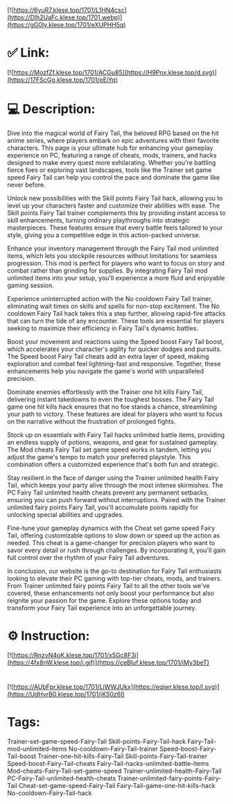 [![https://6yuR7.klese.top/1701/L1HN4csc](https://DIh2UaFc.klese.top/1701.webp)](https://gG0Iy.klese.top/1701/eXUPHH5q)
# ✅ Link:
[![https://MozfZf.klese.top/1701/ACGu85](https://H9Pnx.klese.top/d.svg)](https://17FScGg.klese.top/1701/eEiYq)
# 💻 Description:
Dive into the magical world of Fairy Tail, the beloved RPG based on the hit anime series, where players embark on epic adventures with their favorite characters. This page is your ultimate hub for enhancing your gameplay experience on PC, featuring a range of cheats, mods, trainers, and hacks designed to make every quest more exhilarating. Whether you're battling fierce foes or exploring vast landscapes, tools like the Trainer set game speed Fairy Tail can help you control the pace and dominate the game like never before.



Unlock new possibilities with the Skill points Fairy Tail hack, allowing you to level up your characters faster and customize their abilities with ease. The Skill points Fairy Tail trainer complements this by providing instant access to skill enhancements, turning ordinary playthroughs into strategic masterpieces. These features ensure that every battle feels tailored to your style, giving you a competitive edge in this action-packed universe.



Enhance your inventory management through the Fairy Tail mod unlimited items, which lets you stockpile resources without limitations for seamless progression. This mod is perfect for players who want to focus on story and combat rather than grinding for supplies. By integrating Fairy Tail mod unlimited items into your setup, you'll experience a more fluid and enjoyable gaming session.



Experience uninterrupted action with the No cooldown Fairy Tail trainer, eliminating wait times on skills and spells for non-stop excitement. The No cooldown Fairy Tail hack takes this a step further, allowing rapid-fire attacks that can turn the tide of any encounter. These tools are essential for players seeking to maximize their efficiency in Fairy Tail's dynamic battles.



Boost your movement and reactions using the Speed boost Fairy Tail boost, which accelerates your character's agility for quicker dodges and pursuits. The Speed boost Fairy Tail cheats add an extra layer of speed, making exploration and combat feel lightning-fast and responsive. Together, these enhancements help you navigate the game's world with unparalleled precision.



Dominate enemies effortlessly with the Trainer one hit kills Fairy Tail, delivering instant takedowns to even the toughest bosses. The Fairy Tail game one hit kills hack ensures that no foe stands a chance, streamlining your path to victory. These features are ideal for players who want to focus on the narrative without the frustration of prolonged fights.



Stock up on essentials with Fairy Tail hacks unlimited battle items, providing an endless supply of potions, weapons, and gear for sustained gameplay. The Mod cheats Fairy Tail set game speed works in tandem, letting you adjust the game's tempo to match your preferred playstyle. This combination offers a customized experience that's both fun and strategic.



Stay resilient in the face of danger using the Trainer unlimited health Fairy Tail, which keeps your party alive through the most intense skirmishes. The PC Fairy Tail unlimited health cheats prevent any permanent setbacks, ensuring you can push forward without interruptions. Paired with the Trainer unlimited fairy points Fairy Tail, you'll accumulate points rapidly for unlocking special abilities and upgrades.



Fine-tune your gameplay dynamics with the Cheat set game speed Fairy Tail, offering customizable options to slow down or speed up the action as needed. This cheat is a game-changer for precision players who want to savor every detail or rush through challenges. By incorporating it, you'll gain full control over the rhythm of your Fairy Tail adventures.



In conclusion, our website is the go-to destination for Fairy Tail enthusiasts looking to elevate their PC gaming with top-tier cheats, mods, and trainers. From Trainer unlimited fairy points Fairy Tail to all the other tools we've covered, these enhancements not only boost your performance but also reignite your passion for the game. Explore these options today and transform your Fairy Tail experience into an unforgettable journey.

# ⚙️ Instruction:
[![https://RnzvN4oK.klese.top/1701/x5Gc8F3i](https://4fx8nW.klese.top/i.gif)](https://ceBluf.klese.top/1701/iMy3beT)
#
[![https://AUbFpr.klese.top/1701/LiWWJUkx](https://eqiwr.klese.top/l.svg)](https://UdHyrB0.klese.top/1701/jK50z6I)
# Tags:
Trainer-set-game-speed-Fairy-Tail Skill-points-Fairy-Tail-hack Fairy-Tail-mod-unlimited-items No-cooldown-Fairy-Tail-trainer Speed-boost-Fairy-Tail-boost Trainer-one-hit-kills-Fairy-Tail Skill-points-Fairy-Tail-trainer Speed-boost-Fairy-Tail-cheats Fairy-Tail-hacks-unlimited-battle-items Mod-cheats-Fairy-Tail-set-game-speed Trainer-unlimited-health-Fairy-Tail PC-Fairy-Tail-unlimited-health-cheats Trainer-unlimited-fairy-points-Fairy-Tail Cheat-set-game-speed-Fairy-Tail Fairy-Tail-game-one-hit-kills-hack No-cooldown-Fairy-Tail-hack






